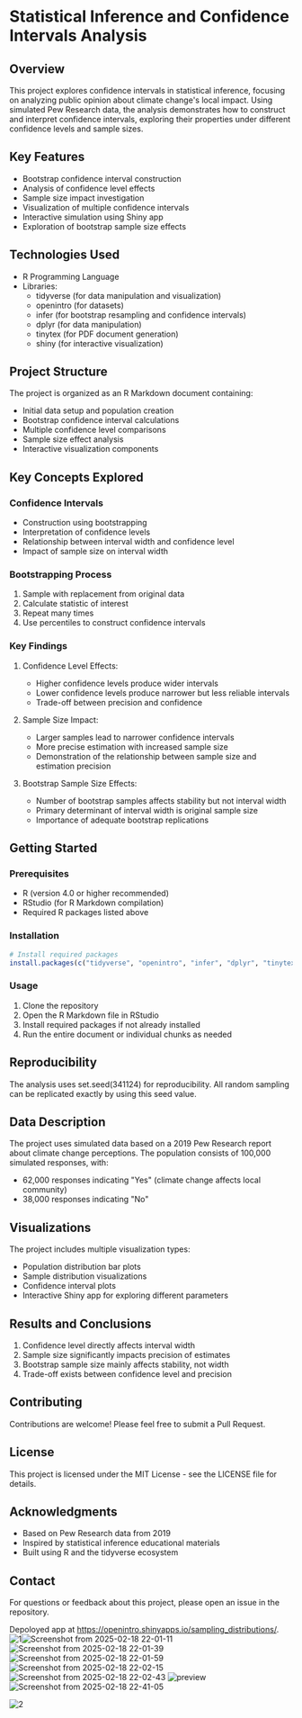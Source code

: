 # Statistical Inference and Confidence Intervals Analysis

## Overview
This project explores confidence intervals in statistical inference, focusing on analyzing public opinion about climate change's local impact. Using simulated Pew Research data, the analysis demonstrates how to construct and interpret confidence intervals, exploring their properties under different confidence levels and sample sizes.

## Key Features
- Bootstrap confidence interval construction
- Analysis of confidence level effects
- Sample size impact investigation
- Visualization of multiple confidence intervals
- Interactive simulation using Shiny app
- Exploration of bootstrap sample size effects

## Technologies Used
- R Programming Language
- Libraries:
  - tidyverse (for data manipulation and visualization)
  - openintro (for datasets)
  - infer (for bootstrap resampling and confidence intervals)
  - dplyr (for data manipulation)
  - tinytex (for PDF document generation)
  - shiny (for interactive visualization)

## Project Structure
The project is organized as an R Markdown document containing:
- Initial data setup and population creation
- Bootstrap confidence interval calculations
- Multiple confidence level comparisons
- Sample size effect analysis
- Interactive visualization components

## Key Concepts Explored

### Confidence Intervals
- Construction using bootstrapping
- Interpretation of confidence levels
- Relationship between interval width and confidence level
- Impact of sample size on interval width

### Bootstrapping Process
1. Sample with replacement from original data
2. Calculate statistic of interest
3. Repeat many times
4. Use percentiles to construct confidence intervals

### Key Findings
1. Confidence Level Effects:
   - Higher confidence levels produce wider intervals
   - Lower confidence levels produce narrower but less reliable intervals
   - Trade-off between precision and confidence

2. Sample Size Impact:
   - Larger samples lead to narrower confidence intervals
   - More precise estimation with increased sample size
   - Demonstration of the relationship between sample size and estimation precision

3. Bootstrap Sample Size Effects:
   - Number of bootstrap samples affects stability but not interval width
   - Primary determinant of interval width is original sample size
   - Importance of adequate bootstrap replications

## Getting Started

### Prerequisites
- R (version 4.0 or higher recommended)
- RStudio (for R Markdown compilation)
- Required R packages listed above

### Installation
```R
# Install required packages
install.packages(c("tidyverse", "openintro", "infer", "dplyr", "tinytex", "shiny"))
```

### Usage
1. Clone the repository
2. Open the R Markdown file in RStudio
3. Install required packages if not already installed
4. Run the entire document or individual chunks as needed

## Reproducibility
The analysis uses set.seed(341124) for reproducibility. All random sampling can be replicated exactly by using this seed value.

## Data Description
The project uses simulated data based on a 2019 Pew Research report about climate change perceptions. The population consists of 100,000 simulated responses, with:
- 62,000 responses indicating "Yes" (climate change affects local community)
- 38,000 responses indicating "No"

## Visualizations
The project includes multiple visualization types:
- Population distribution bar plots
- Sample distribution visualizations
- Confidence interval plots
- Interactive Shiny app for exploring different parameters

## Results and Conclusions
1. Confidence level directly affects interval width
2. Sample size significantly impacts precision of estimates
3. Bootstrap sample size mainly affects stability, not width
4. Trade-off exists between confidence level and precision

## Contributing
Contributions are welcome! Please feel free to submit a Pull Request.

## License
This project is licensed under the MIT License - see the LICENSE file for details.

## Acknowledgments
- Based on Pew Research data from 2019
- Inspired by statistical inference educational materials
- Built using R and the tidyverse ecosystem

## Contact
For questions or feedback about this project, please open an issue in the repository.


Depoloyed app at https://openintro.shinyapps.io/sampling_distributions/.
![1](https://github.com/user-attachments/assets/e299588f-0a75-49a4-8605-fb889ff79a88)![Screenshot from 2025-02-18 22-01-11](https://github.com/user-attachments/assets/4b4f2446-0948-43f6-8429-9b6009abb999)
![Screenshot from 2025-02-18 22-01-39](https://github.com/user-attachments/assets/4bc2a2c8-5ed8-4dbd-bd6c-2dbbd155423b)
![Screenshot from 2025-02-18 22-01-59](https://github.com/user-attachments/assets/67e96dd0-bc3e-47f2-812c-884c81e023c6)
![Screenshot from 2025-02-18 22-02-15](https://github.com/user-attachments/assets/2d4351b0-a717-4eaf-a890-3098dc6b27a9)
![Screenshot from 2025-02-18 22-02-43](https://github.com/user-attachments/assets/b87de7a7-00fe-4671-86f4-7213bdc5c413)
![preview](https://github.com/user-attachments/assets/033ecb38-6784-46bc-a6f3-ecb37b40aa40)
![Screenshot from 2025-02-18 22-41-05](https://github.com/user-attachments/assets/76a1da5f-03ee-47f4-84f1-288065ea887c)

![2](https://github.com/user-attachments/assets/a494e433-b7bf-4b1f-9c47-b4b441488780)


